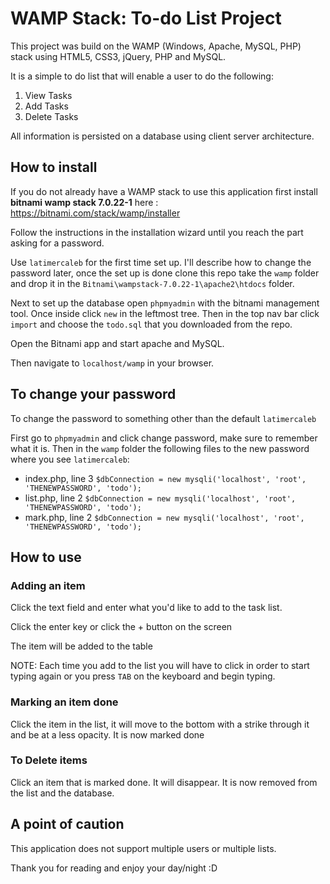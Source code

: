 # WAMP Stack: To-do List Project
This project was build on the WAMP (Windows, Apache, MySQL, PHP) stack using HTML5, CSS3, jQuery, PHP and MySQL.

It is a simple to do list that will enable a user to do the following:

1. View Tasks
2. Add Tasks
3. Delete Tasks

All information is persisted on a database using client server architecture.

## How to install
If you do not already have a WAMP stack to use this application first install **bitnami wamp stack 7.0.22-1** here :  https://bitnami.com/stack/wamp/installer

Follow the instructions in the installation wizard until you reach the part asking for a password.

Use `latimercaleb` for the first time set up. I'll describe how to change the password later, once the set up is done clone this repo take the `wamp` folder and drop it in the `Bitnami\wampstack-7.0.22-1\apache2\htdocs` folder.

Next to set up the database open `phpmyadmin` with the bitnami management tool. Once inside click `new` in the leftmost tree. Then in the top nav bar click `import` and choose the `todo.sql` that you downloaded from the repo.

Open the Bitnami app and start apache and MySQL.

Then navigate to `localhost/wamp` in your browser.

## To change your password
To change the password to something other than the default `latimercaleb`

First go to `phpmyadmin` and click change password, make sure to remember what it is.
Then in the `wamp` folder the following files to the new password where you see `latimercaleb`:
- index.php, line 3 `$dbConnection = new mysqli('localhost', 'root', 'THENEWPASSWORD', 'todo');`
- list.php,  line 2 `$dbConnection = new mysqli('localhost', 'root', 'THENEWPASSWORD', 'todo');`
- mark.php,  line 2 `$dbConnection = new mysqli('localhost', 'root', 'THENEWPASSWORD', 'todo');`

## How to use

### Adding an item
Click the text field and enter what you'd like to add to the task list.

Click the enter key or click the + button on the screen

The item will be added to the table

NOTE: Each time you add to the list you will have to click in order to start typing again or you press `TAB` on the keyboard and begin typing.

### Marking an item done
Click the item in the list, it will move to the bottom with a strike through it and be at a less opacity. It is now marked done

### To Delete items
Click an item that is marked done. It will disappear. It is now removed from the list and the database.

## A point of caution
This application does not support multiple users or multiple lists.

Thank you for reading and enjoy your day/night :D
